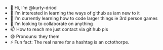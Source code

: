 - 👋 Hi, I’m @kurty-driod
- 👀 I’m interested in learning the ways of github as iam new to it
- 🌱 I’m currently learning how to code larger things ie 3rd person games
- 💞️ I’m looking to collaborate on anything
- 📫 How to reach me just contact via git hub pls
- 😄 Pronouns: they them
- ⚡ Fun fact: The real name for a hashtag is an octothorpe.

<!---
kurty-driod/kurty-driod is a ✨ special ✨ repository because its `README.md` (this file) appears on your GitHub profile.
You can click the Preview link to take a look at your changes.
--->

